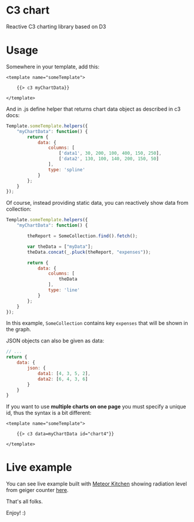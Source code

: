 C3 chart
========

Reactive C3 charting library based on D3


Usage
=====

Somewhere in your template, add this:

```Handlebars
<template name="someTemplate">

	{{> c3 myChartData}}

</template>
```

And in .js define helper that returns chart data object as described in c3 docs:

```JavaScript
Template.someTemplate.helpers({
	"myChartData": function() {
		return {
			data: {
				columns: [
					['data1', 30, 200, 100, 400, 150, 250],
					['data2', 130, 100, 140, 200, 150, 50]
				],
				type: 'spline'
			}
		};
	}
});
```

Of course, instead providing static data, you can reactively show data from collection:

```JavaScript
Template.someTemplate.helpers({
	"myChartData": function() {

		theReport = SomeCollection.find().fetch();

		var theData = ["myData"];
		theData.concat(_.pluck(theReport, "expenses"));

		return {
			data: {
				columns: [
					theData
				],
				type: 'line'
			}
		};
	}
});
```
In this example, `SomeCollection` contains key `expenses` that will be shown in the graph.

JSON objects can also be given as data:

```JavaScript
// ...
return {
	data: {
		json: {
			data1: [4, 3, 5, 2],
			data2: [6, 4, 3, 6]
		}
	}
}
```

If you want to use **multiple charts on one page** you must specify a unique id, thus the syntax is a bit different:

```Handlebars
<template name="someTemplate">

	{{> c3 data=myChartData id="chart4"}}

</template>
```

Live example
============

You can see live example built with <a href="http://www.meteorkitchen.com" target="_blank">Meteor Kitchen</a> showing radiation level from geiger counter <a href="http://generator-geiger.meteor.com" target="_blank">here</a>.


That's all folks.

Enjoy! :)
